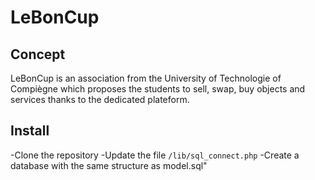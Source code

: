 # LeBonCup

## Concept

LeBonCup is an association from the University of Technologie of Compiègne which proposes the students to sell, swap, buy objects and services thanks to the dedicated plateform.

## Install

-Clone the repository
-Update the file `/lib/sql_connect.php`
-Create a database with the same structure as model.sql"
